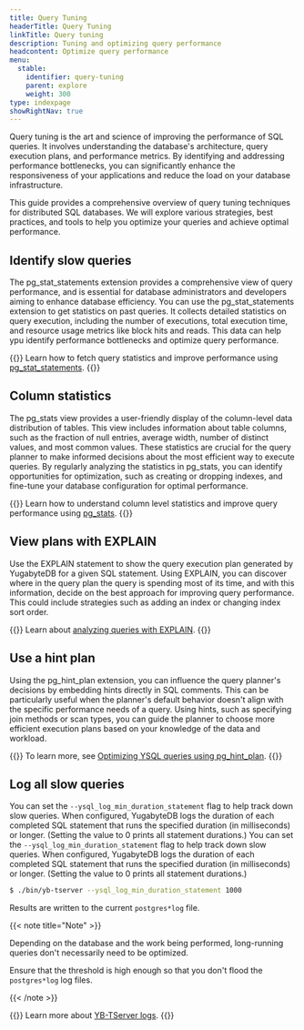 ```yaml
---
title: Query Tuning
headerTitle: Query Tuning
linkTitle: Query tuning
description: Tuning and optimizing query performance
headcontent: Optimize query performance
menu:
  stable:
    identifier: query-tuning
    parent: explore
    weight: 300
type: indexpage
showRightNav: true
---
```


Query tuning is the art and science of improving the performance of SQL queries. It involves understanding the database's architecture, query execution plans, and performance metrics. By identifying and addressing performance bottlenecks, you can significantly enhance the responsiveness of your applications and reduce the load on your database infrastructure.

This guide provides a comprehensive overview of query tuning techniques for distributed SQL databases. We will explore various strategies, best practices, and tools to help you optimize your queries and achieve optimal performance.

## Identify slow queries

The pg_stat_statements extension provides a comprehensive view of query performance, and is essential for database administrators and developers aiming to enhance database efficiency. You can use the pg_stat_statements extension to get statistics on past queries. It collects detailed statistics on query execution, including the number of executions, total execution time, and resource usage metrics like block hits and reads. This data can help ypu identify performance bottlenecks and optimize query performance.

{{<lead link="./pg-stat-statements/">}}
Learn how to fetch query statistics and improve performance using [pg_stat_statements](./pg-stat-statements/).
{{</lead>}}

## Column statistics

The pg_stats view provides a user-friendly display of the column-level data distribution of tables. This view includes information about table columns, such as the fraction of null entries, average width, number of distinct values, and most common values. These statistics are crucial for the query planner to make informed decisions about the most efficient way to execute queries. By regularly analyzing the statistics in pg_stats, you can identify opportunities for optimization, such as creating or dropping indexes, and fine-tune your database configuration for optimal performance.

{{<lead link="./pg-stats/">}}
Learn how to understand column level statistics and improve query performance using [pg_stats](./pg-stats/).
{{</lead>}}

## View plans with EXPLAIN

Use the EXPLAIN statement to show the query execution plan generated by YugabyteDB for a given SQL statement. Using EXPLAIN, you can discover where in the query plan the query is spending most of its time, and with this information, decide on the best approach for improving query performance. This could include strategies such as adding an index or changing index sort order.

{{<lead link="./explain-analyze/">}}
Learn about [analyzing queries with EXPLAIN](./explain-analyze/).
{{</lead>}}

## Use a hint plan

Using the pg_hint_plan extension, you can influence the query planner's decisions by embedding hints directly in SQL comments. This can be particularly useful when the planner's default behavior doesn't align with the specific performance needs of a query. Using hints, such as specifying join methods or scan types, you can guide the planner to choose more efficient execution plans based on your knowledge of the data and workload.

{{<lead link="./pg-hint-plan/">}}
To learn more, see [Optimizing YSQL queries using pg_hint_plan](./pg-hint-plan/).
{{</lead>}}

## Log all slow queries

You can set the `--ysql_log_min_duration_statement` flag to help track down slow queries. When configured, YugabyteDB logs the duration of each completed SQL statement that runs the specified duration (in milliseconds) or longer. (Setting the value to 0 prints all statement durations.)
You can set the `--ysql_log_min_duration_statement` flag to help track down slow queries. When configured, YugabyteDB logs the duration of each completed SQL statement that runs the specified duration (in milliseconds) or longer. (Setting the value to 0 prints all statement durations.)

```sh
$ ./bin/yb-tserver --ysql_log_min_duration_statement 1000
```

Results are written to the current `postgres*log` file.

{{< note title="Note" >}}

Depending on the database and the work being performed, long-running queries don't necessarily need to be optimized.

Ensure that the threshold is high enough so that you don't flood the `postgres*log` log files.

{{< /note >}}

{{<lead link="/preview/troubleshoot/nodes/check-logs/#yb-tserver-logs">}}
Learn more about [YB-TServer logs](/preview/troubleshoot/nodes/check-logs/#yb-tserver-logs).
{{</lead>}}
